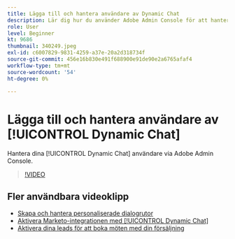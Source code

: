 ```yaml
---
title: Lägga till och hantera användare av Dynamic Chat
description: Lär dig hur du använder Adobe Admin Console för att hantera användaråtkomst för Dynamic Chat.
role: User
level: Beginner
kt: 9686
thumbnail: 340249.jpeg
exl-id: c6007829-9831-4259-a37e-20a2d318734f
source-git-commit: 456e16b830e491f688900e91de90e2a6765afaf4
workflow-type: tm+mt
source-wordcount: '54'
ht-degree: 0%

---
```


# Lägga till och hantera användare av [!UICONTROL Dynamic Chat]

Hantera dina [!UICONTROL Dynamic Chat]  användare via Adobe Admin Console.

>[!VIDEO](https://video.tv.adobe.com/v/340249/?quality=12&learn=on)

## Fler användbara videoklipp

* [Skapa och hantera personaliserade dialogrutor](dialogue-management.md)
* [Aktivera Marketo-integrationen med [!UICONTROL Dynamic Chat] ](marketo-integration.md)
* [Aktivera dina leads för att boka möten med din försäljning](meeting-booking.md)
